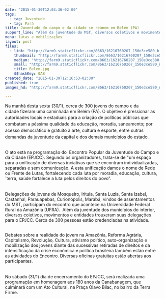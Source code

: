 ```yaml
---
date: "2015-01-30T12:03:36-02:00"
tags:
  - tag: Juventude
  - tag: Pará
title: Juventude do campo e da cidade se reúnem em Belém (PA)
support_line: "Além da juventude do MST, diversos coletivos e movimentos trouxeram suas delegações para o Encontro.\n"
menu: lutas e mobilizações
layout: post
files:
  - link: "http://farm9.staticflickr.com/8663/16216760207_150e3ce580_b.jpg"
    thumbnail: "http://farm9.staticflickr.com/8663/16216760207_150e3ce580_t.jpg"
    medium: "http://farm9.staticflickr.com/8663/16216760207_150e3ce580_z.jpg"
    small: "http://farm9.staticflickr.com/8663/16216760207_150e3ce580_n.jpg"
    title: Belem.jpg
    $$hashKey: 0AB
created_date: "2015-01-30T12:16:53-02:00"
published: true
images_hd: "http://farm9.staticflickr.com/8663/16216760207_150e3ce580_n.jpg"

---
```

<p>Na&nbsp;manh&atilde; desta sexta (30/1), cerca de 300 jovens do campo e da cidade&nbsp;<span style="line-height: 20.7999992370605px;">fizeram uma caminhada em Bel&eacute;m (PA). O</span><span style="line-height: 20.7999992370605px;">&nbsp;objetivo &eacute; pressionar as autoridades locais e estaduais para a cria&ccedil;&atilde;o de pol&iacute;ticas p&uacute;blicas que combatam a p&eacute;ssima qualidade da educa&ccedil;&atilde;o, moradia, saneamento; por acesso democr&aacute;tico e gratuito &agrave; arte, cultura e esporte, entre outras demandas da juventude da capital e dos demais munic&iacute;pios do estado.</span></p>

<p><br />
O ato est&aacute; na programa&ccedil;&atilde;o do&nbsp;&nbsp;Encontro Popular da Juventude do Campo e da Cidade (EPJCC). Segundo os organizadores, trata-se de &quot;um espa&ccedil;o para a unifica&ccedil;&atilde;o de diversas inciativas que se encontram individualizadas, separadas e sem comunica&ccedil;&atilde;o. A esta unifica&ccedil;&atilde;o damos o nome de Rede ou Frente de Lutas, fortalecendo cada luta por moradia, educa&ccedil;&atilde;o, cultura, &acute;terra, sa&uacute;de fortalece a luta pelos direitos do povo&quot;.<br />
<br />
<br />
Delega&ccedil;&otilde;es de jovens de&nbsp;Mosqueiro, Irituia, Santa Luzia, Santa Izabel, Castanhal, Parauapebas, Curion&oacute;polis, Marab&aacute;, vindos de assentamentos do MST, participam do encontro que acontece na&nbsp;Universidade Federal Rural da Amaz&ocirc;nia (UFRA). &nbsp;Al&eacute;m da juventude dos munic&iacute;pios do interior, diversos coletivos, movimentos e entidades trouxeram suas delega&ccedil;&otilde;es para o EPJCC. Cerca de 300 pessoas est&atilde;o credenciadas na atividade.</p>

<p><br />
Debates sobre a realidade do jovem na Amaz&ocirc;nia, Reforma Agr&aacute;ria, Capitalismo, Revolu&ccedil;&atilde;o, Cultura, ativismo pol&iacute;tico, auto-organiza&ccedil;&atilde;o e mobiliza&ccedil;&atilde;o dos jovens diante das sucessivas retiradas de direitos e da intensifica&ccedil;&atilde;o da crise econ&ocirc;mica e pol&iacute;tica brasileira tamb&eacute;m est&atilde;o entre as atividades do Encontro.&nbsp;Diversas oficinas&nbsp;gratuitas&nbsp;est&atilde;o abertas aos participantes.<br />
<br />
<br />
No s&aacute;bado (31/1) dia de encerramento do EPJCC, ser&aacute; realizada uma programa&ccedil;&atilde;o em homenagem aos 180 anos da Canabanagem, que culminar&aacute; com um Ato Cultural, na Pra&ccedil;a Olavo Bilac, no bairro da Terra Firme.</p>
